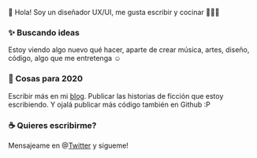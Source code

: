 :wave: Hola! Soy un diseñador UX/UI, me gusta escribir y cocinar 🧑🏻‍🍳

### :sparkles: Buscando ideas
Estoy viendo algo nuevo qué hacer, aparte de crear música, artes, diseño, código, algo que me entretenga :relaxed:

### :telescope: Cosas para 2020
Escribir más en mi [blog](https://cont3mpo.github.io). Publicar las historias de ficción que estoy escribiendo. Y ojalá publicar más código también en Github :P

### :coffee: Quieres escribirme?
Mensajeame en @[Twitter](https://twitter.com/cont3mpo) y sigueme!<br>

